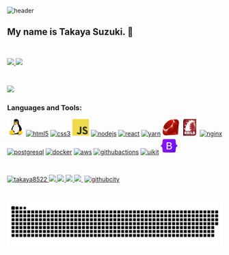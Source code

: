 ![header](https://capsule-render.vercel.app/api?type=wave&color=gradient&height=170&section=header&text=Hi%20there!&fontSize=40)

<h2>My name is Takaya Suzuki. 👋</h2>

<br>

<p>
  <a href="https://github.com/anuraghazra/github-readme-stats">
    <img height="150" src="https://github-readme-stats.vercel.app/api?username=takaya8522&count_private=true&show_icons=true&bg_color=30,e96443,904e95&title_color=fff&text_color=fff&include_all_commits=true" />
  </a>
  <a href="https://github.com/anuraghazra/github-readme-stats">
    <img height="150" src="https://github-readme-stats.vercel.app/api/top-langs/?username=takaya8522&layout=compact&&bg_color=30,e96443,904e95&title_color=fff&text_color=fff" />
  </a>
</p>

<br>

![](https://github-profile-summary-cards.vercel.app/api/cards/profile-details?username=takaya8522&theme=tokyonight)

<h3 align="left">Languages and Tools:</h3>
<p>
  <a href="https://www.linux.org/" role="link" target="_blank" rel="noopener noreferrer nofollow"><img src="https://raw.githubusercontent.com/devicons/devicon/master/icons/linux/linux-original.svg" alt="linux" width="40" height="40"/></a>
  <a href="https://www.w3.org/html/" role="link" target="_blank" rel="noopener noreferrer nofollow"><img src="https://api.iconify.design/vscode-icons/file-type-html.svg" alt="html5" width="40" height="40"/></a>
  <a href="https://www.w3schools.com/css/" role="link" target="_blank" rel="noopener noreferrer nofollow"><img src="https://api.iconify.design/vscode-icons/file-type-css.svg" alt="css3" width="40" height="40"/></a>
  <a href="https://developer.mozilla.org/en-US/docs/Web/JavaScript" role="link" target="_blank" rel="noopener noreferrer nofollow"><img src="https://raw.githubusercontent.com/devicons/devicon/master/icons/javascript/javascript-original.svg" alt="javascript" width="40" height="40"/></a>
  <a href="https://nodejs.org" role="link" target="_blank" rel="noopener noreferrer nofollow"><img src="https://api.iconify.design/vscode-icons/file-type-node.svg" alt="nodejs" width="40" height="40"/></a>
  <a href="https://ja.reactjs.org" role="link" target="_blank" rel="noopener noreferrer nofollow"><img src="https://api.iconify.design/logos/react.svg" alt="react" width="40" height="40"/></a>
  <a href="https://yarnpkg.com" role="link" target="_blank" rel="noopener noreferrer nofollow"><img src="https://api.iconify.design/logos/yarn.svg" alt="yarn" width="40" height="40"/></a>
  <a href="https://www.ruby-lang.org/en/" role="link" target="_blank" rel="noopener noreferrer nofollow"><img src="https://raw.githubusercontent.com/devicons/devicon/master/icons/ruby/ruby-original.svg" alt="ruby" width="40" height="40"/></a>
  <a href="https://rubyonrails.org" role="link" target="_blank" rel="noopener noreferrer nofollow"><img src="https://raw.githubusercontent.com/devicons/devicon/master/icons/rails/rails-original-wordmark.svg" alt="rails" width="40" height="40"/></a>
  <a href="https://www.nginx.com" role="link" target="_blank" rel="noopener noreferrer nofollow"><img src="https://api.iconify.design/vscode-icons/file-type-nginx.svg" alt="nginx" width="40" height="40"/></a>
  <a href="https://www.postgresql.org" role="link" target="_blank" rel="noopener noreferrer nofollow"><img src="https://api.iconify.design/logos/postgresql.svg" alt="postgresql" width="40" height="40"/></a>
  <a href="https://www.docker.com" role="link" target="_blank" rel="noopener noreferrer nofollow"><img src="https://api.iconify.design/vscode-icons/file-type-docker2.svg" alt="docker" width="50" height="50"/></a>
  <a href="https://aws.amazon.com" role="link" target="_blank" rel="noopener noreferrer nofollow"><img src="https://api.iconify.design/logos/aws.svg" alt="aws" width="40" height="40"/></a>
  <a href="https://github.co.jp" role="link" target="_blank" rel="noopener noreferrer nofollow"><img src="https://github.githubassets.com/images/modules/site/features/actions-icon-actions.svg" alt="githubactions" width="40" height="40"/></a>
  <a href="https://getuikit.com" role="link" target="_blank" rel="noopener noreferrer nofollow"><img src="https://api.iconify.design/logos/uikit.svg" alt="uikit" width="40" height="40"/></a>
  <a href="https://getbootstrap.com" role="link" target="_blank" rel="noopener noreferrer nofollow"><img src="https://raw.githubusercontent.com/devicons/devicon/master/icons/bootstrap/bootstrap-original.svg" alt="bootstrap" width="40" height="40"/></a>
</p>

<br>

[ ![takaya8522](https://komarev.com/ghpvc/?username=takaya8522)
](https://github.com/takaya8522/takaya8522/)
[![](https://img.shields.io/twitter/follow/Takaya8522?label=Twitter&logo=twitter&style=flat)
](http://twitter.com/Takaya8522)
[![](https://img.shields.io/github/followers/takaya8522?label=follow&logo=github&style=flat)
](https://github.com/takaya8522)
[![](https://qiita-badge.apiapi.app/s/tky8522/posts.svg)
](http://qiita.com/tky8522)
[![](https://qiita-badge.apiapi.app/s/tky8522/contributions.svg)
](http://qiita.com/tky8522)
[![]()]()
<a href="https://honzaap.github.io/GithubCity/?name=takaya8522&year=2023" role="link" target="_blank" rel="noopener noreferrer nofollow"><img src="https://github.com/honzaap/GithubCity/blob/main/favicon.svg" alt="githubcity" width="20" height="20"/></a>

<br>

![snake svg](https://github.com/takaya8522/takaya8522/blob/output/github-snake-dark.svg)
